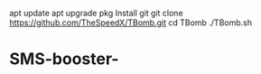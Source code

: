 apt update
apt upgrade 
pkg Install git
git clone https://github.com/TheSpeedX/TBomb.git
cd TBomb
./TBomb.sh


# SMS-booster-


